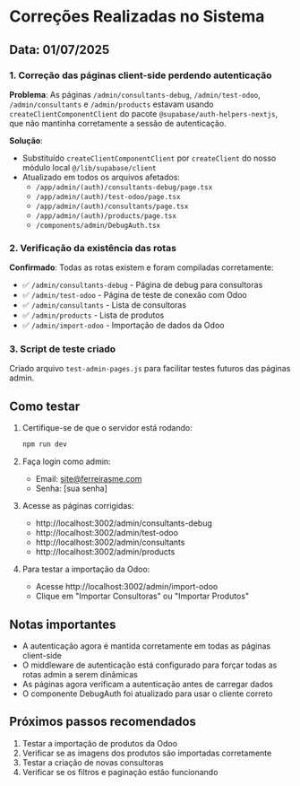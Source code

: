 # Correções Realizadas no Sistema

## Data: 01/07/2025

### 1. Correção das páginas client-side perdendo autenticação

**Problema**: As páginas `/admin/consultants-debug`, `/admin/test-odoo`, `/admin/consultants` e `/admin/products` estavam usando `createClientComponentClient` do pacote `@supabase/auth-helpers-nextjs`, que não mantinha corretamente a sessão de autenticação.

**Solução**: 
- Substituído `createClientComponentClient` por `createClient` do nosso módulo local `@/lib/supabase/client`
- Atualizado em todos os arquivos afetados:
  - `/app/admin/(auth)/consultants-debug/page.tsx`
  - `/app/admin/(auth)/test-odoo/page.tsx`
  - `/app/admin/(auth)/consultants/page.tsx`
  - `/app/admin/(auth)/products/page.tsx`
  - `/components/admin/DebugAuth.tsx`

### 2. Verificação da existência das rotas

**Confirmado**: Todas as rotas existem e foram compiladas corretamente:
- ✅ `/admin/consultants-debug` - Página de debug para consultoras
- ✅ `/admin/test-odoo` - Página de teste de conexão com Odoo
- ✅ `/admin/consultants` - Lista de consultoras
- ✅ `/admin/products` - Lista de produtos
- ✅ `/admin/import-odoo` - Importação de dados da Odoo

### 3. Script de teste criado

Criado arquivo `test-admin-pages.js` para facilitar testes futuros das páginas admin.

## Como testar

1. Certifique-se de que o servidor está rodando:
   ```bash
   npm run dev
   ```

2. Faça login como admin:
   - Email: site@ferreirasme.com
   - Senha: [sua senha]

3. Acesse as páginas corrigidas:
   - http://localhost:3002/admin/consultants-debug
   - http://localhost:3002/admin/test-odoo
   - http://localhost:3002/admin/consultants
   - http://localhost:3002/admin/products

4. Para testar a importação da Odoo:
   - Acesse http://localhost:3002/admin/import-odoo
   - Clique em "Importar Consultoras" ou "Importar Produtos"

## Notas importantes

- A autenticação agora é mantida corretamente em todas as páginas client-side
- O middleware de autenticação está configurado para forçar todas as rotas admin a serem dinâmicas
- As páginas agora verificam a autenticação antes de carregar dados
- O componente DebugAuth foi atualizado para usar o cliente correto

## Próximos passos recomendados

1. Testar a importação de produtos da Odoo
2. Verificar se as imagens dos produtos são importadas corretamente
3. Testar a criação de novas consultoras
4. Verificar se os filtros e paginação estão funcionando